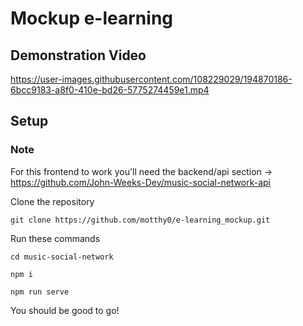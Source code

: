 # Mockup e-learning

## Demonstration Video

https://user-images.githubusercontent.com/108229029/194870186-6bcc9183-a8f0-410e-bd26-5775274459e1.mp4

## Setup

### Note
For this frontend to work you'll need the backend/api section -> https://github.com/John-Weeks-Dev/music-social-network-api

Clone the repository
```
git clone https://github.com/motthy0/e-learning_mockup.git
```

Run these commands
```
cd music-social-network

npm i

npm run serve
```

You should be good to go!

